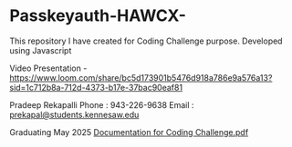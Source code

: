 ﻿# Passkeyauth-HAWCX-



This repository I have created for Coding Challenge purpose. Developed using Javascript

Video Presentation - https://www.loom.com/share/bc5d173901b5476d918a786e9a576a13?sid=1c712b8a-712d-4373-b17e-37bac90eaf81


Pradeep Rekapalli 
Phone : 943-226-9638
Email : prekapal@students.kennesaw.edu

Graduating May 2025
[Documentation for Coding Challenge.pdf](https://github.com/user-attachments/files/19464156/Documentation.for.Coding.Challenge.pdf)
